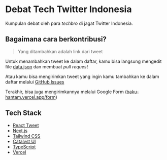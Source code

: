 # Debat Tech Twitter Indonesia

Kumpulan debat oleh para _techbro_ di jagat Twitter Indonesia.

## Bagaimana cara berkontribusi?

> Yang ditambahkan adalah link dari tweet

Untuk menambahkan tweet ke dalam daftar, kamu bisa langsung mengedit file
[data.json](/src/lib/tweet/data.json) dan membuat _pull request_

Atau kamu bisa mengirimkan tweet yang ingin kamu tambahkan ke dalam daftar
melalui [GitHub Issues](https://github.com/zakiego/baku-hantam/issues/new)

Terakhir, bisa juga mengirimkannya melalui Google Form
([baku-hantam.vercel.app/form](https://baku-hantam.vercel.app/form))

## Tech Stack

- [React Tweet](https://react-tweet.vercel.app/)
- [Next.js](https://nextjs.org/)
- [Tailwind CSS](https://tailwindcss.com/)
- [Catalyst UI](https://catalyst.tailwindui.com/)
- [TypeScript](https://www.typescriptlang.org/)
- [Vercel](https://vercel.com/)
